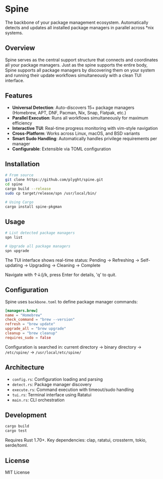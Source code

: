 # Spine

The backbone of your package management ecosystem. Automatically detects and updates all installed package managers in parallel across \*nix systems.

## Overview

Spine serves as the central support structure that connects and coordinates all your package managers. Just as the spine supports the entire body, Spine supports all package managers by discovering them on your system and running their update workflows simultaneously with a clean TUI interface.

## Features

- **Universal Detection**: Auto-discovers 15+ package managers (Homebrew, APT, DNF, Pacman, Nix, Snap, Flatpak, etc.)
- **Parallel Execution**: Runs all workflows simultaneously for maximum efficiency
- **Interactive TUI**: Real-time progress monitoring with vim-style navigation
- **Cross-Platform**: Works across Linux, macOS, and BSD variants
- **Smart Sudo Handling**: Automatically handles privilege requirements per manager
- **Configurable**: Extensible via TOML configuration

## Installation

```bash
# From source
git clone https://github.com/plyght/spine.git
cd spine
cargo build --release
sudo cp target/release/spn /usr/local/bin/

# Using Cargo
cargo install spine-pkgman
```

## Usage

```bash
# List detected package managers
spn list

# Upgrade all package managers
spn upgrade
```

The TUI interface shows real-time status: Pending → Refreshing → Self-updating → Upgrading → Cleaning → Complete

Navigate with ↑↓/j/k, press Enter for details, 'q' to quit.

## Configuration

Spine uses `backbone.toml` to define package manager commands:

```toml
[managers.brew]
name = "Homebrew"
check_command = "brew --version"
refresh = "brew update"
upgrade_all = "brew upgrade"
cleanup = "brew cleanup"
requires_sudo = false
```

Configuration is searched in: current directory → binary directory → `/etc/spine/` → `/usr/local/etc/spine/`

## Architecture

- `config.rs`: Configuration loading and parsing
- `detect.rs`: Package manager discovery
- `execute.rs`: Command execution with timeout/sudo handling
- `tui.rs`: Terminal interface using Ratatui
- `main.rs`: CLI orchestration

## Development

```bash
cargo build
cargo test
```

Requires Rust 1.70+. Key dependencies: clap, ratatui, crossterm, tokio, serde/toml.

## License

MIT License
